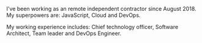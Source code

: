 I've been working as an remote independent contractor since August 2018.
My superpowers are: JavaScript, Cloud and DevOps.

My working experience includes: Chief technology officer, Software Architect, Team leader and DevOps Engineer.

